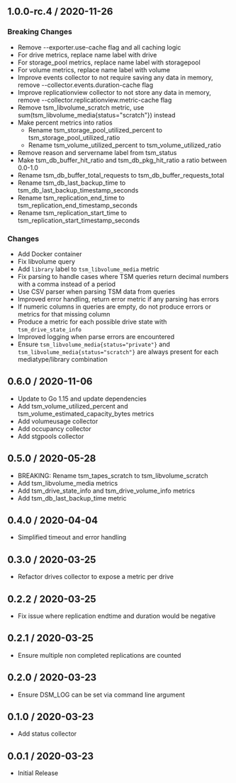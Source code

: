 ## 1.0.0-rc.4 / 2020-11-26

### **Breaking Changes**

* Remove --exporter.use-cache flag and all caching logic
* For drive metrics, replace name label with drive
* For storage_pool metrics, replace name label with storagepool
* For volume metrics, replace name label with volume
* Improve events collector to not require saving any data in memory, remove --collector.events.duration-cache flag
* Improve replicationview collector to not store any data in memory, remove --collector.replicationview.metric-cache flag
* Remove tsm_libvolume_scratch metric, use sum(tsm_libvolume_media{status="scratch"}) instead
* Make percent metrics into ratios
  * Rename tsm_storage_pool_utilized_percent to tsm_storage_pool_utilized_ratio
  * Rename tsm_volume_utilized_percent to tsm_volume_utilized_ratio
* Remove reason and servername label from tsm_status
* Make tsm_db_buffer_hit_ratio and tsm_db_pkg_hit_ratio a ratio between 0.0-1.0
* Rename tsm_db_buffer_total_requests to tsm_db_buffer_requests_total
* Rename tsm_db_last_backup_time to tsm_db_last_backup_timestamp_seconds
* Rename tsm_replication_end_time to tsm_replication_end_timestamp_seconds
* Rename tsm_replication_start_time to tsm_replication_start_timestamp_seconds

### Changes

* Add Docker container
* Fix libvolume query
* Add `library` label to `tsm_libvolume_media` metric
* Fix parsing to handle cases where TSM queries return decimal numbers with a comma instead of a period
* Use CSV parser when parsing TSM data from queries
* Improved error handling, return error metric if any parsing has errors
* If numeric columns in queries are empty, do not produce errors or metrics for that missing column
* Produce a metric for each possible drive state with `tsm_drive_state_info`
* Improved logging when parse errors are encountered
* Ensure `tsm_libvolume_media{status="private"}` and `tsm_libvolume_media{status="scratch"}` are always present for each mediatype/library combination

## 0.6.0 / 2020-11-06

* Update to Go 1.15 and update dependencies
* Add tsm_volume_utilized_percent and tsm_volume_estimated_capacity_bytes metrics
* Add volumeusage collector
* Add occupancy collector
* Add stgpools collector

## 0.5.0 / 2020-05-28

* BREAKING: Rename tsm_tapes_scratch to tsm_libvolume_scratch
* Add tsm_libvolume_media metrics
* Add tsm_drive_state_info and tsm_drive_volume_info metrics
* Add tsm_db_last_backup_time metric

## 0.4.0 / 2020-04-04

* Simplified timeout and error handling

## 0.3.0 / 2020-03-25

* Refactor drives collector to expose a metric per drive

## 0.2.2 / 2020-03-25

* Fix issue where replication endtime and duration would be negative

## 0.2.1 / 2020-03-25

* Ensure multiple non completed replications are counted

## 0.2.0 / 2020-03-23

* Ensure DSM_LOG can be set via command line argument

## 0.1.0 / 2020-03-23

* Add status collector

## 0.0.1 / 2020-03-23

* Initial Release

